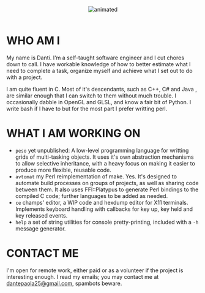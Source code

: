 <p align="center">
<img src="https://media3.giphy.com/media/Mf7QTdLQNHZ6NFJyu7/giphy.gif?cid=790b76119a22e4af65bf1bc237d13c5383cd8989d652043a&rid=giphy.gif&ct=s" alt="animated">
  <br><br>
  
   # WHO AM I

  My name is Danti. I'm a self-taught software engineer and I cut chores down to call. I have workable knowledge of how to better estimate what I need to complete a task, organize myself and achieve what I set out to do with a project.
  
  I am quite fluent in C. Most of it's descendants, such as C++, C# and Java , are similar enough that I can switch to them without much trouble. I occasionally dabble in OpenGL and GLSL, and know a fair bit of Python. I write bash if I have to but for the most part I prefer writting perl.
  
  # WHAT I AM WORKING ON
  
  - `peso` yet unpublished: A low-level programming language for writting grids of multi-tasking objects. It uses it's own abstraction mechanisms to allow selective inheritance, with a heavy focus on making it easier to produce more flexible, reusable code.
  - `avtomat` my Perl reimplementation of make. Yes. It's designed to automate build processes on groups of projects, as well as sharing code between them. It also uses FFI::Platypus to generate Perl bindings to the compiled C code; further languages to be added as needed.
  - `ce` champs' editor, a WIP code and hexdump editor for X11 terminals. Implements keyboard handling with callbacks for key up, key held and key released events.
  - `help` a set of string utilities for console pretty-printing, included with a `-h` message generator. 
  
  # CONTACT ME
  
  I'm open for remote work, either paid or as a volunteer if the project is interesting enough. I read my emails; you may contact me at dantepaola25@gmail.com, spambots beware.
  
</p>

